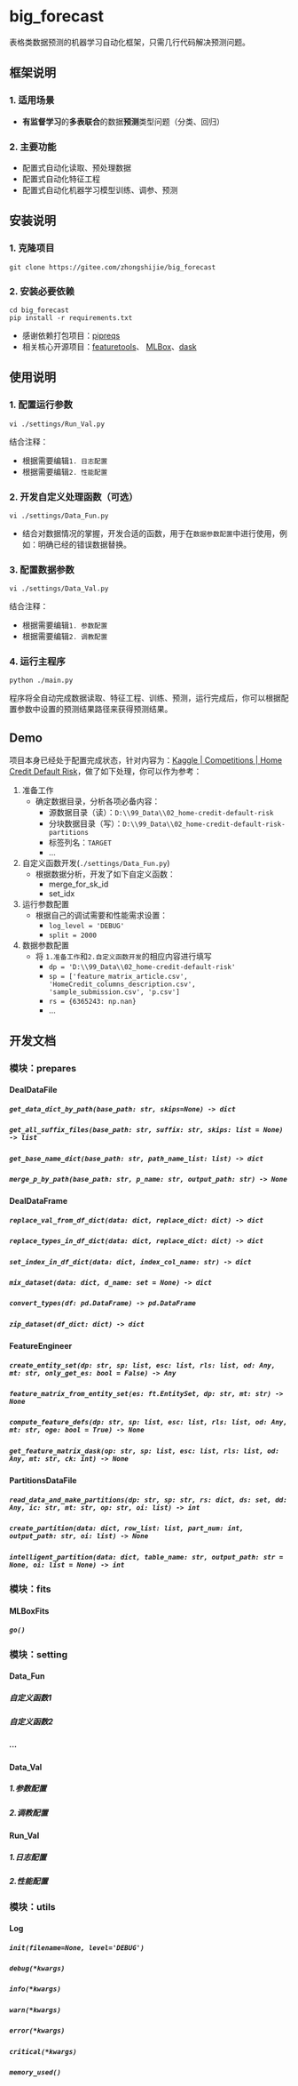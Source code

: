 # big_forecast
表格类数据预测的机器学习自动化框架，只需几行代码解决预测问题。
## 框架说明
### 1. 适用场景
- **有监督学习**的**多表联合**的数据**预测**类型问题（分类、回归）
### 2. 主要功能
- 配置式自动化读取、预处理数据
- 配置式自动化特征工程
- 配置式自动化机器学习模型训练、调参、预测

## 安装说明
### 1. 克隆项目
```shell script
git clone https://gitee.com/zhongshijie/big_forecast
```
### 2. 安装必要依赖
```shell script
cd big_forecast
pip install -r requirements.txt
```
- 感谢依赖打包项目：[pipreqs](https://github.com/bndr/pipreqs)
- 相关核心开源项目：[featuretools](https://docs.featuretools.com/en/stable/)、 [MLBox](https://mlbox.readthedocs.io/en/latest/)、[dask](https://docs.dask.org/en/latest/install.html)
## 使用说明
### 1. 配置运行参数
```shell script
vi ./settings/Run_Val.py
```
结合注释：
- 根据需要编辑```1. 日志配置```
- 根据需要编辑```2. 性能配置```
### 2. 开发自定义处理函数（可选）
```shell script
vi ./settings/Data_Fun.py
```
- 结合对数据情况的掌握，开发合适的函数，用于在```数据参数配置```中进行使用，例如：明确已经的错误数据替换。
### 3. 配置数据参数
```shell script
vi ./settings/Data_Val.py
```
结合注释：
- 根据需要编辑```1. 参数配置```
- 根据需要编辑```2. 调教配置```
### 4. 运行主程序
```shell script
python ./main.py
```
程序将全自动完成数据读取、特征工程、训练、预测，运行完成后，你可以根据配置参数中设置的预测结果路径来获得预测结果。
    

## Demo
项目本身已经处于配置完成状态，针对内容为：[Kaggle | Competitions | Home Credit Default Risk](https://www.kaggle.com/c/home-credit-default-risk)，做了如下处理，你可以作为参考：
1. 准备工作
    - 确定数据目录，分析各项必备内容：
        - 源数据目录（读）：```D:\\99_Data\\02_home-credit-default-risk```
        - 分块数据目录（写）：```D:\\99_Data\\02_home-credit-default-risk-partitions```
        - 标签列名：```TARGET```
        - ...
2. 自定义函数开发(```./settings/Data_Fun.py```)
    - 根据数据分析，开发了如下自定义函数：
        - merge_for_sk_id
        - set_idx
3. 运行参数配置
    - 根据自己的调试需要和性能需求设置：
        - ```log_level = 'DEBUG'```
        - ```split = 2000```
4. 数据参数配置
    - 将 ```1.准备工作```和```2.自定义函数开发```的相应内容进行填写
        - ```dp = 'D:\\99_Data\\02_home-credit-default-risk'```
        - ```sp = ['feature_matrix_article.csv', 'HomeCredit_columns_description.csv', 'sample_submission.csv', 'p.csv']```
        - ```rs = {6365243: np.nan}```
        - ...

## 开发文档
### 模块：prepares
#### DealDataFile
##### ```get_data_dict_by_path(base_path: str, skips=None) -> dict```
##### ```get_all_suffix_files(base_path: str, suffix: str, skips: list = None) -> list```
##### ```get_base_name_dict(base_path: str, path_name_list: list) -> dict```
##### ```merge_p_by_path(base_path: str, p_name: str, output_path: str) -> None```
#### DealDataFrame
##### ```replace_val_from_df_dict(data: dict, replace_dict: dict) -> dict```
##### ```replace_types_in_df_dict(data: dict, replace_dict: dict) -> dict```
##### ```set_index_in_df_dict(data: dict, index_col_name: str) -> dict```
##### ```mix_dataset(data: dict, d_name: set = None) -> dict```
##### ```convert_types(df: pd.DataFrame) -> pd.DataFrame```
##### ```zip_dataset(df_dict: dict) -> dict```
#### FeatureEngineer
##### ```create_entity_set(dp: str, sp: list, esc: list, rls: list, od: Any, mt: str, only_get_es: bool = False) -> Any```
##### ```feature_matrix_from_entity_set(es: ft.EntitySet, dp: str, mt: str) -> None```
##### ```compute_feature_defs(dp: str, sp: list, esc: list, rls: list, od: Any, mt: str, oge: bool = True) -> None```
##### ```get_feature_matrix_dask(op: str, sp: list, esc: list, rls: list, od: Any, mt: str, ck: int) -> None```
#### PartitionsDataFile
##### ```read_data_and_make_partitions(dp: str, sp: str, rs: dict, ds: set, dd: Any, ic: str, mt: str, op: str, oi: list) -> int```
##### ```create_partition(data: dict, row_list: list, part_num: int, output_path: str, oi: list) -> None```
##### ```intelligent_partition(data: dict, table_name: str, output_path: str = None, oi: list = None) -> int```
### 模块：fits
#### MLBoxFits
##### ```go()```
### 模块：setting
#### Data_Fun
##### 自定义函数1
##### 自定义函数2
##### ...
#### Data_Val
##### 1.参数配置
##### 2.调教配置
#### Run_Val
##### 1.日志配置
##### 2.性能配置
### 模块：utils
#### Log
##### ```init(filename=None, level='DEBUG')```
##### ```debug(*kwargs)```
##### ```info(*kwargs)```
##### ```warn(*kwargs)```
##### ```error(*kwargs)```
##### ```critical(*kwargs)```
##### ```memory_used()```

